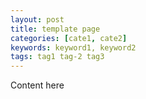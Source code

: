 ```yaml
---
layout: post
title: template page
categories: [cate1, cate2]
keywords: keyword1, keyword2
tags: tag1 tag-2 tag3
---
```


Content here
